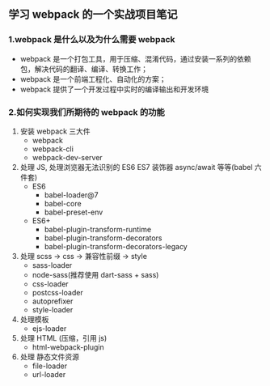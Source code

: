 ## 学习 webpack 的一个实战项目笔记

### 1.webpack 是什么以及为什么需要 webpack

- webpack 是一个打包工具，用于压缩、混淆代码，通过安装一系列的依赖包，解决代码的翻译、编译、转换工作；
- webpack 是一个前端工程化、自动化的方案；
- webpack 提供了一个开发过程中实时的编译输出和开发环境

### 2.如何实现我们所期待的 webpack 的功能

1. 安装 webpack 三大件
   - webpack
   - webpack-cli
   - webpack-dev-server
2. 处理 JS, 处理浏览器无法识别的 ES6 ES7 装饰器 async/await 等等(babel 六件套)
   - ES6
     - babel-loader@7
     - babel-core
     - babel-preset-env
   - ES6+
     - babel-plugin-transform-runtime
     - babel-plugin-transform-decorators
     - babel-plugin-transform-decorators-legacy
3. 处理 scss -> css -> 兼容性前缀 -> style
   - sass-loader
   - node-sass(推荐使用 dart-sass + sass)
   - css-loader
   - postcss-loader
   - autoprefixer
   - style-loader
4. 处理模板
   - ejs-loader
5. 处理 HTML (压缩，引用 js)
   - html-webpack-plugin
6. 处理 静态文件资源
   - file-loader
   - url-loader

